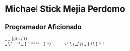 # Michael Stick Mejia Perdomo
## Programador Aficionado 
  _  _
           (.)(.)
          /  ()  \
        _ \ '--' / _
       { '-`""""`-' }
        `"/      \"`
          \      /
         _/  /\  \_
        {   /  \   }
         `"`    `"`
